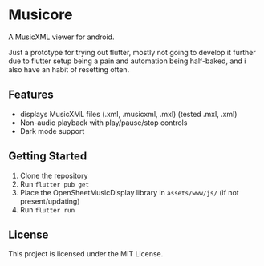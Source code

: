 # Musicore

A MusicXML viewer for android.

Just a prototype for trying out flutter, mostly not going to develop it further due to flutter setup being a pain and automation being half-baked, and i also have an habit of resetting often.

## Features 

- displays MusicXML files (.xml, .musicxml, .mxl) (tested .mxl, .xml)
- Non-audio playback with play/pause/stop controls
- Dark mode support

## Getting Started

1. Clone the repository
2. Run `flutter pub get`
3. Place the OpenSheetMusicDisplay library in `assets/www/js/` (if not present/updating)
4. Run `flutter run`

## License

This project is licensed under the MIT License.
